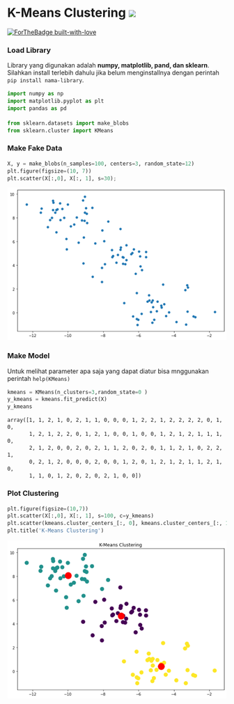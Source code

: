 # K-Means Clustering <img src="https://img.shields.io/badge/python%20-%2314354C.svg?&style=for-the-badge&logo=python&logoColor=white"/> 
[![ForTheBadge built-with-love](http://ForTheBadge.com/images/badges/built-with-love.svg)](https://GitHub.com/Naereen/) 





### Load Library
Library yang digunakan adalah **numpy, matplotlib, pand, dan sklearn**. Silahkan install terlebih dahulu jika belum menginstallnya dengan perintah `pip install nama-library`.


```python
import numpy as np
import matplotlib.pyplot as plt
import pandas as pd

from sklearn.datasets import make_blobs
from sklearn.cluster import KMeans
```

### Make Fake Data


```python
X, y = make_blobs(n_samples=100, centers=3, random_state=12)
plt.figure(figsize=(10, 7))
plt.scatter(X[:,0], X[:, 1], s=30);
```


![png](figure/output_3_0.png)


### Make Model
Untuk melihat parameter apa saja yang dapat diatur bisa mnggunakan perintah `help(KMeans)`


```python
kmeans = KMeans(n_clusters=3,random_state=0 )
y_kmeans = kmeans.fit_predict(X)
y_kmeans
```




    array([1, 1, 2, 1, 0, 2, 1, 1, 0, 0, 0, 1, 2, 2, 1, 2, 2, 2, 2, 0, 1, 0,
           1, 2, 1, 2, 2, 0, 1, 2, 1, 0, 0, 1, 0, 0, 1, 2, 1, 2, 1, 1, 1, 0,
           2, 1, 2, 0, 0, 2, 0, 2, 1, 1, 2, 0, 2, 0, 1, 1, 2, 1, 0, 2, 2, 1,
           0, 2, 1, 2, 0, 0, 0, 2, 0, 0, 1, 2, 0, 1, 2, 1, 2, 1, 1, 2, 1, 0,
           1, 1, 0, 1, 2, 0, 2, 0, 2, 1, 0, 0])



### Plot Clustering


```python
plt.figure(figsize=(10,7))
plt.scatter(X[:,0], X[:, 1], s=100, c=y_kmeans)
plt.scatter(kmeans.cluster_centers_[:, 0], kmeans.cluster_centers_[:, 1], s=300, c='red')
plt.title('K-Means Clustering')
```




 




![png](figure/output_7_1.png)

